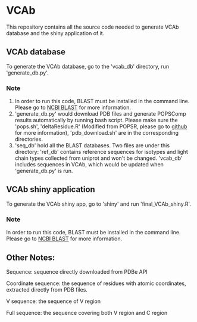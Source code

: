 # VCAb
This repository contains all the source code needed to generate VCAb database and the shiny application of it.

## VCAb database
To generate the VCAb database, go to the 'vcab_db' directory, run 'generate_db.py'.
### Note 
1. In order to run this code, BLAST must be installed in the command line. Please go to [NCBI BLAST](https://blast.ncbi.nlm.nih.gov/Blast.cgi?PAGE_TYPE=BlastDocs&DOC_TYPE=Download) for more information.
2. 'generate_db.py' would download PDB files and generate POPSComp results automatically by running bash script. Please make sure the 'pops.sh', 'deltaResidue.R' (Modified from POPSR, please go to [github](https://github.com/Fraternalilab/POPScomp/tree/master/POPSR) for more information), 'pdb_download.sh' are in the corresponding directories.
3. 'seq_db' hold all the BLAST databases. Two files are under this directory: 'ref_db' contains reference sequences for isotypes and light chain types collected from uniprot and won't be changed. 'vcab_db' includes sequences in VCAb, which would be updated when 'generate_db.py' is run.

## VCAb shiny application
To generate the VCAb shiny app, go to 'shiny' and run 'final_VCAb_shiny.R'.
### Note
In order to run this code, BLAST must be installed in the command line. Please go to [NCBI BLAST](https://blast.ncbi.nlm.nih.gov/Blast.cgi?PAGE_TYPE=BlastDocs&DOC_TYPE=Download) for more information.

## Other Notes:
Sequence: sequence directly downloaded from PDBe API

Coordinate sequence: the sequence of residues with atomic coordinates, extracted directly from PDB files.

V sequence: the sequence of V region

Full sequence: the sequence covering both V region and C region
